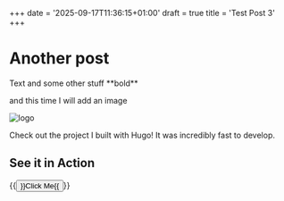 +++
date = '2025-09-17T11:36:15+01:00'
draft = true
title = 'Test Post 3'
+++

<h1>Another post</h1>
Text and some other stuff
**bold**

and this time I will add an image

![logo](/Avatar-06.png)

Check out the project I built with Hugo! It was incredibly fast to develop.

## See it in Action

{{<button href="https://github.com">}}Click Me{{</button>}}
